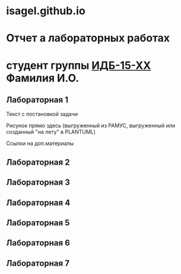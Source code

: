 # isagel.github.io
# Отчет а лабораторных работах
# студент группы [ИДБ-15-ХХ](https://github.com/stankin/design-2018/wiki/list-idb-15-xx) Фамилия И.О.

## Лабораторная 1

Текст с постановкой задачи

Рисунок прямо здесь (выгруженный из РАМУС, выгруженный или созданный "на лету" в PLANTUML)

Ссылки на доп.материалы

## Лабораторная 2

## Лабораторная 3

## Лабораторная 4

## Лабораторная 5

## Лабораторная 6

## Лабораторная 7
